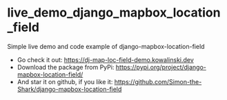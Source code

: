 # live_demo_django_mapbox_location_field
Simple live demo and code example of django-mapbox-location-field
* Go check it out: https://dj-map-loc-field-demo.kowalinski.dev
* Download the package from PyPi: https://pypi.org/project/django-mapbox-location-field/
* And star it on github, if you like it: https://github.com/Simon-the-Shark/django-mapbox-location-field
